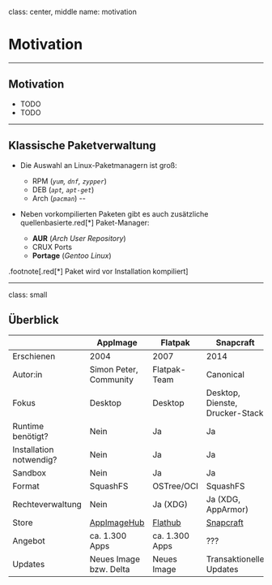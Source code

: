 class: center, middle
name: motivation

# Motivation

---

## Motivation

- TODO
- TODO

---

## Klassische Paketverwaltung

- Die Auswahl an Linux-Paketmanagern ist groß:
  - RPM (*`yum`, `dnf`, `zypper`*)
  - DEB (*`apt`, `apt-get`*)
  - Arch (*`pacman`*)
--

- Neben vorkompilierten Paketen gibt es auch zusätzliche quellenbasierte.red[*] Paket-Manager:
  - **AUR** (*Arch User Repository*)
  - CRUX Ports
  - **Portage** (*Gentoo Linux*)

.footnote[.red[*] Paket wird vor Installation kompiliert]

---

class: small

## Überblick

| | AppImage | Flatpak | Snapcraft |
| - | -------- | ------- | --------- |
| Erschienen | 2004 | 2007 | 2014 |
| Autor:in | Simon Peter, Community | Flatpak-Team | Canonical |
| Fokus | Desktop | Desktop | Desktop, Dienste, Drucker-Stack |
| Runtime benötigt? | Nein | Ja | Ja |
| Installation notwendig? | Nein | Ja | Ja
| Sandbox | Nein | Ja | Ja |
| Format | SquashFS | OSTree/OCI | SquashFS |
| Rechteverwaltung | Nein | Ja (XDG) | Ja (XDG, AppArmor) |
| Store | [AppImageHub](https://appimage.github.io/apps/) | [Flathub](https://flathub.org/) | [Snapcraft](https://snapcraft.io/) |
| Angebot | ca. 1.300 Apps | ca. 1.300 Apps | ??? |
| Updates | Neues Image bzw. Delta | Neues Image | Transaktionelle Updates |
